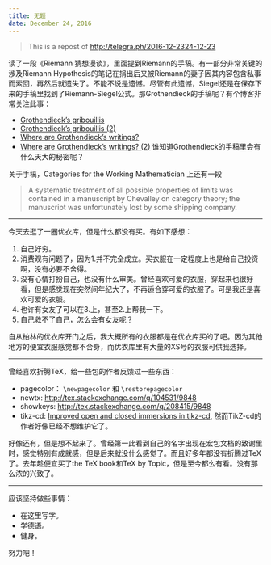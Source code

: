 ```yaml
---
title: 无题
date: December 24, 2016
---
```


> This is a repost of <http://telegra.ph/2016-12-2324-12-23>
>

<!--more-->

读了一段《Riemann 猜想漫谈》，里面提到Riemann的手稿。有一部分非常关键的涉及Riemann Hypothesis的笔记在捐出后又被Riemann的妻子因其内容包含私事而索回，再然后就遗失了。不能不说是遗憾。尽管有此遗憾，Siegel还是在保存下来的手稿里找到了Riemann-Siegel公式。那Grothendieck的手稿呢？有个博客非常关注此事：

* [Grothendieck’s gribouillis](http://www.neverendingbooks.org/grothendiecks-gribouillis)
* [Grothendieck’s gribouillis (2)](http://www.neverendingbooks.org/grothendiecks-gribouillis-2)
* [Where are Grothendieck’s writings?](http://www.neverendingbooks.org/where-are-grothendiecks-writings)
* [Where are Grothendieck’s writings? (2)](http://www.neverendingbooks.org/where-are-grothendiecks-writings-2)
谁知道Grothendieck的手稿里会有什么天大的秘密呢？

关于手稿，Categories for the Working Mathematician 上还有一段

> A systematic treatment of all possible properties of limits was contained in a manuscript by Chevalley on category theory; the manuscript was unfortunately lost by some shipping company.

 - - - - - - - - - - - - - - - - - - - -

今天去逛了一圈优衣库，但是什么都没有买。有如下感想：

1. 自己好穷。
2. 消费观有问题了，因为1.并不完全成立。买衣服在一定程度上也是给自己投资啊，没有必要不舍得。
3. 没有心情打扮自己，也没有什么审美。曾经喜欢可爱的衣服，穿起来也很好看，但是感觉现在突然间年纪大了，不再适合穿可爱的衣服了。可是我还是喜欢可爱的衣服。
4. 也许有女友了可以在3.上，甚至2.上帮我一下。
5. 自己救不了自己，怎么会有女友呢？

自从柏林的优衣库开门之后，我大概所有的衣服都是在优衣库买的了吧。因为其他地方的便宜衣服感觉都不合身，而优衣库里有大量的XS号的衣服可供我选择。

- - - - - - - - - - - - - - - - - - - -

曾经喜欢折腾TeX，给一些包的作者反馈过一些东西：

* pagecolor： `\newpagecolor` 和 `\restorepagecolor`
* newtx: <http://tex.stackexchange.com/q/104531/9848>
* showkeys: <http://tex.stackexchange.com/q/208415/9848>
* tikz-cd: [Improved open and closed immersions in tikz-cd](http://pbelmans.ncag.info/blog/2016/11/30/improved-open-and-closed-immersions-in-tikz-cd/), 然而TikZ-cd的作者好像已经不想维护它了。

好像还有，但是想不起来了。曾经第一此看到自己的名字出现在宏包文档的致谢里时，感觉特别有成就感，但是后来就没什么感觉了。而且好多年都没有折腾过TeX了。去年趁便宜买了the TeX book和TeX by Topic，但是至今都么有看。没有那么浓的兴致了。

- - - - - - - - - - - - - - - - - - - -

应该坚持做些事情：

* 在这里写字。
* 学德语。
* 健身。

努力吧！